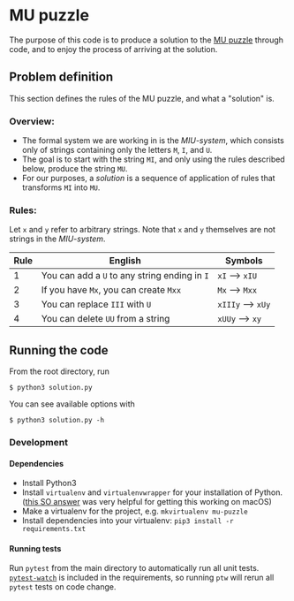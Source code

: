 # MU puzzle

The purpose of this code is to produce a solution to the [MU
puzzle](https://en.wikipedia.org/wiki/MU_puzzle) through code, and to enjoy the
process of arriving at the solution.

## Problem definition

This section defines the rules of the MU puzzle, and what a "solution" is.

### Overview:

- The formal system we are working in is the *MIU-system*, which consists only
  of strings containing only the letters `M`, `I`, and `U`.
- The goal is to start with the string `MI`, and only using the rules described
  below, produce the string `MU`.
- For our purposes, a *solution* is a sequence of application of rules that
  transforms `MI` into `MU`.

### Rules:

Let `x` and `y` refer to arbitrary strings. Note that `x` and `y` themselves are
not strings in the *MIU-system*.

| Rule | English                                       | Symbols           |
|------|-----------------------------------------------|-------------------|
| 1    | You can add a `U` to any string ending in `I` | `xI` --> `xIU`    |
| 2    | If you have `Mx`, you can create `Mxx`        | `Mx` --> `Mxx`    |
| 3    | You can replace `III` with `U`                | `xIIIy` --> `xUy` |
| 4    | You can delete `UU` from a string             | `xUUy` --> `xy`   |

## Running the code

From the root directory, run

```
$ python3 solution.py
```

You can see available options with

```
$ python3 solution.py -h
```

### Development

#### Dependencies

- Install Python3
- Install `virtualenv` and `virtualenvwrapper` for your installation of Python.
  ([this SO answer](https://stackoverflow.com/a/49528037/2452770) was very
  helpful for getting this working on macOS)
- Make a virtualenv for the project, e.g. `mkvirtualenv mu-puzzle`
- Install dependencies into your virtualenv: `pip3 install -r requirements.txt`

#### Running tests

Run `pytest` from the main directory to automatically run all unit tests.
[`pytest-watch`](https://github.com/joeyespo/pytest-watch) is included in the
requirements, so running `ptw` will rerun all `pytest` tests on code change.
